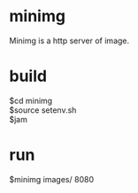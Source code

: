# minimg
Minimg is a http server of image.

# build
$cd minimg  
$source setenv.sh  
$jam  

# run
$minimg images/ 8080  
